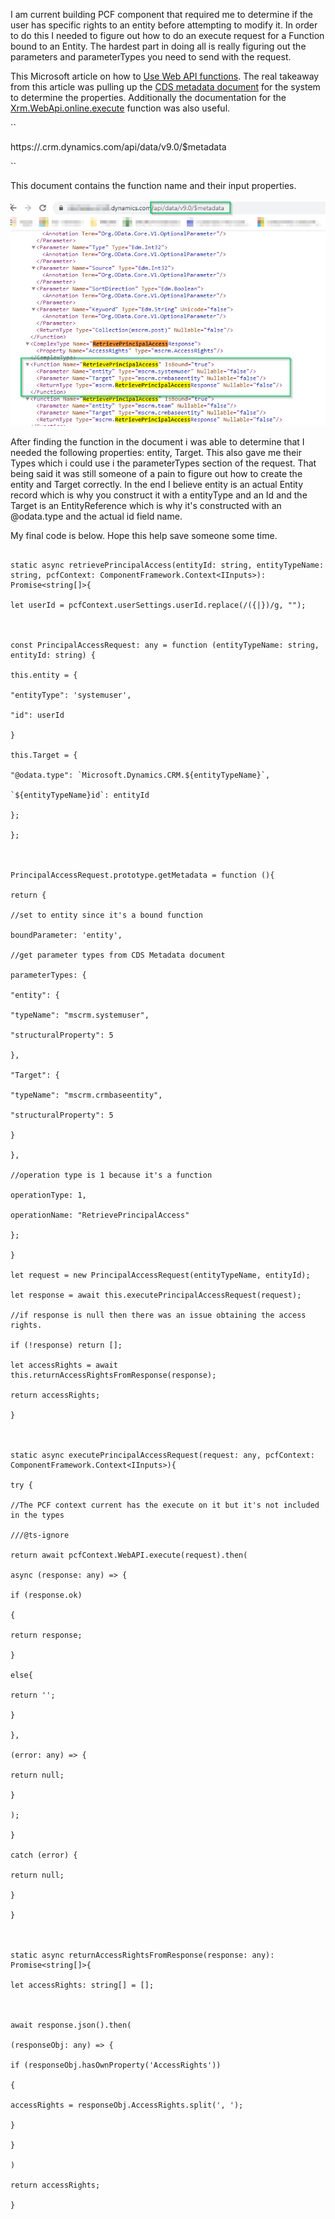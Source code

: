 I am current building PCF component that required me to determine if the user has specific rights to an entity before attempting to modify it. In order to do this I needed to figure out how to do an execute request for a Function bound to an Entity. The hardest part in doing all is really figuring out the parameters and parameterTypes you need to send with the request.

  

This Microsoft article on how to [Use Web API functions](https://docs.microsoft.com/en-us/powerapps/developer/common-data-service/webapi/use-web-api-functions). The real takeaway from this article was pulling up the [CDS metadata document](https://docs.microsoft.com/en-us/powerapps/developer/common-data-service/webapi/web-api-types-operations#bkmk_csdl) for the system to determine the properties. Additionally the documentation for the [Xrm.WebApi.online.execute](https://docs.microsoft.com/en-us/powerapps/developer/model-driven-apps/clientapi/reference/xrm-webapi/online/execute) function was also useful.

  

``

https://<yourorg>.crm.dynamics.com/api/data/v9.0/$metadata

``

  

This document contains the function name and their input properties.

  

![CDS Metadata Doc](RetrievePrincipalAccessMetadata.png)

  

After finding the function in the document i was able to determine that I needed the following properties: entity, Target. This also gave me their Types which i could use i the parameterTypes section of the request. That being said it was still someone of a pain to figure out how to create the entity and Target correctly. In the end I believe entity is an actual Entity record which is why you construct it with a entityType and an Id and the Target is an EntityReference which is why it's constructed with an @odata.type and the actual id field name.

  

My final code is below. Hope this help save someone some time.

  

```

static async retrievePrincipalAccess(entityId: string, entityTypeName: string, pcfContext: ComponentFramework.Context<IInputs>): Promise<string[]>{

let userId = pcfContext.userSettings.userId.replace(/({|})/g, "");

  

const PrincipalAccessRequest: any = function (entityTypeName: string, entityId: string) {

this.entity = {

"entityType": 'systemuser',

"id": userId

}

this.Target = {

"@odata.type": `Microsoft.Dynamics.CRM.${entityTypeName}`,

`${entityTypeName}id`: entityId

};

};

  

PrincipalAccessRequest.prototype.getMetadata = function (){

return {

//set to entity since it's a bound function

boundParameter: 'entity',

//get parameter types from CDS Metadata document

parameterTypes: {

"entity": {

"typeName": "mscrm.systemuser",

"structuralProperty": 5

},

"Target": {

"typeName": "mscrm.crmbaseentity",

"structuralProperty": 5

}

},

//operation type is 1 because it's a function

operationType: 1,

operationName: "RetrievePrincipalAccess"

};

}

let request = new PrincipalAccessRequest(entityTypeName, entityId);

let response = await this.executePrincipalAccessRequest(request);

//if response is null then there was an issue obtaining the access rights.

if (!response) return [];

let accessRights = await this.returnAccessRightsFromResponse(response);

return accessRights;

}

  

static async executePrincipalAccessRequest(request: any, pcfContext: ComponentFramework.Context<IInputs>){

try {

//The PCF context current has the execute on it but it's not included in the types

///@ts-ignore

return await pcfContext.WebAPI.execute(request).then(

async (response: any) => {

if (response.ok)

{

return response;

}

else{

return '';

}

},

(error: any) => {

return null;

}

);

}

catch (error) {

return null;

}

}

  

static async returnAccessRightsFromResponse(response: any): Promise<string[]>{

let accessRights: string[] = [];

  

await response.json().then(

(responseObj: any) => {

if (responseObj.hasOwnProperty('AccessRights'))

{

accessRights = responseObj.AccessRights.split(', ');

}

}

)

return accessRights;

}

```
<!--stackedit_data:
eyJoaXN0b3J5IjpbLTgzNTMxMzg4OV19
-->